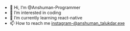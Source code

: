 - 👋 Hi, I’m @Anshuman-Programmer
- 👀 I’m interested in coding
- 🌱 I’m currently learning react-native
- 📫 How to reach me instagram-@anshuman_talukdar.exe

<!---
Anshuman-Programmer/Anshuman-Programmer is a ✨ special ✨ repository because its `README.md` (this file) appears on your GitHub profile.
You can click the Preview link to take a look at your changes.
--->
